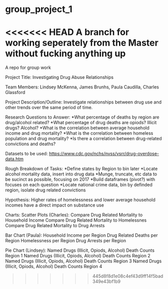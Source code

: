 # group_project_1
<<<<<<< HEAD
A branch for working seperately from the Master without fucking anything up
=======
A repo for group work

Project Title: Investigating Drug Abuse Relationships

Team Members: Lindsey McKenna, James Brunhs, Paula Caudilla, Charles Glassford

Project Description/Outline: Investigate relationships between drug use and other trends over the same period of time.

Research Questions to Answer: 
  *What percentage of deaths by region are drug/alcohol related?
  *What percentage of drug deaths are opiods? Illicit drugs? Alcohol?
  *What is the correlation between average household income and drug mortality?
  *What is the correlation between homeless population and drug mortality?
  *Is there a correlation between drug-related convictions and deaths?

Datasets to be used: https://www.cdc.gov/nchs/nvss/vsrr/drug-overdose-data.htm

Rough Breakdown of Tasks: 
  *Define states by Region to bin later
  *Locate alcohol mortality data, insert into drug data
  *Munge, truncate, etc data to be sucinct as possible, focusing on 2017
  *Build dataframes (pivot?) with focuses on each question
  *Locate national crime data, bin by definded region, isolate drug related convictions

Hypothesis: Higher rates of homelessness and lower average household incomes have a direct impact on substance use

Charts:
Scatter Plots (Charles):
Compare Drug Related Mortality to Household Income
Compare Drug Related Mortality to Homelessnes
Compare Drug Related Mortality to Drug Arrests

Bar Chart (Paula):
Household Income per Region
Drug Related Deaths per Region
Homelessness per Region
Drug Arrests per Region

Pie Chart (Lindsey):
Named Drugs (Illicit, Opiods, Alcohol) Death Counts Region 1
Named Drugs (Illicit, Opiods, Alcohol) Death Counts Region 2
Named Drugs (Illicit, Opiods, Alcohol) Death Counts Region 3
Named Drugs (Illicit, Opiods, Alcohol) Death Counts Region 4

>>>>>>> 445d8f8d1e08c4ef43d9ff14f5bad349e43bf1b9
